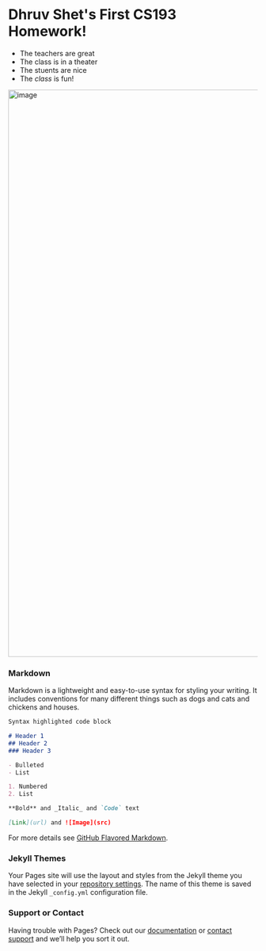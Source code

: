 # Dhruv Shet's First CS193 Homework!

- The teachers are great
- The class is in a theater
- The stuents are nice
- The _class_ is fun!

<img width="1600" height="1146" alt="image" src="https://github.com/user-attachments/assets/06b93018-e4fa-4f8c-b316-7d91d5942f69" />




### Markdown

Markdown is a lightweight and easy-to-use syntax for styling your writing. It includes conventions for many different things such as dogs and cats and chickens and houses.

```markdown
Syntax highlighted code block

# Header 1
## Header 2
### Header 3

- Bulleted
- List

1. Numbered
2. List

**Bold** and _Italic_ and `Code` text

[Link](url) and ![Image](src)
```

For more details see [GitHub Flavored Markdown](https://guides.github.com/features/mastering-markdown/).

### Jekyll Themes

Your Pages site will use the layout and styles from the Jekyll theme you have selected in your [repository settings](https://github.com/kalutes/CS193_Fall18_Lab1/settings). The name of this theme is saved in the Jekyll `_config.yml` configuration file.

### Support or Contact

Having trouble with Pages? Check out our [documentation](https://help.github.com/categories/github-pages-basics/) or [contact support](https://github.com/contact) and we’ll help you sort it out.
